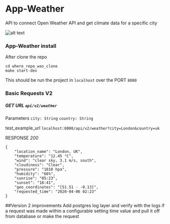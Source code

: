 # App-Weather
API to connect Open Weather API and get climate data for a specific city

![alt text](https://upload.wikimedia.org/wikipedia/commons/e/ea/Cirrus-fibratus.jpg)


### App-Weather install

After clone the repo
```
cd where_repo_was_clone
make start-dev
```

This should be run the project in `localhost` over the PORT `8000`

### Basic Requests V2
##### GET URL `api/v2/weather` 
Parameters `city: String` `country: String` 

test_example_url `localhost:8000/api/v2/weather?city=London&country=uk`

RESPONSE  *200*
```
{
    "location_name": "London, UK",
    "temperature": "12.45 °C",
    "wind": "clear sky, 3.1 m/s, south",
    "cloudiness": "Clear",
    "pressure": "1010 hpa",
    "humidity": "66%",
    "sunrise": "05:23",
    "sunset": "18:41",
    "geo_coordinates": "[51.51 - -0.13]",
    "requested_time": "2020-04-06 02:23"
}
```

##Version 2 improvements
Add postgres log layer and verify with the logs if a request was made
 within a configurable setting time value and pull it off from database or
 make the request 